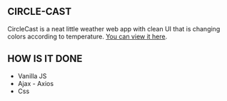 ## CIRCLE-CAST

CircleCast is a neat little weather web app with clean UI that is changing colors according to temperature.
[You can view it here](fervent-brown-a2fbf0.netlify.app).

## HOW IS IT DONE

- Vanilla JS
- Ajax - Axios
- Css
